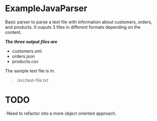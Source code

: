 # ExampleJavaParser

Basic parser to parse a text file with information about customers, orders, and products.
It ouputs 3 files in different formats depending on the content.

***The three output files are***
- customers.xml
- orders.json
- products.csv

The sample text file is in:
> /src/test-file.txt


# TODO
-Need to refactor into a more object oriented approach.
